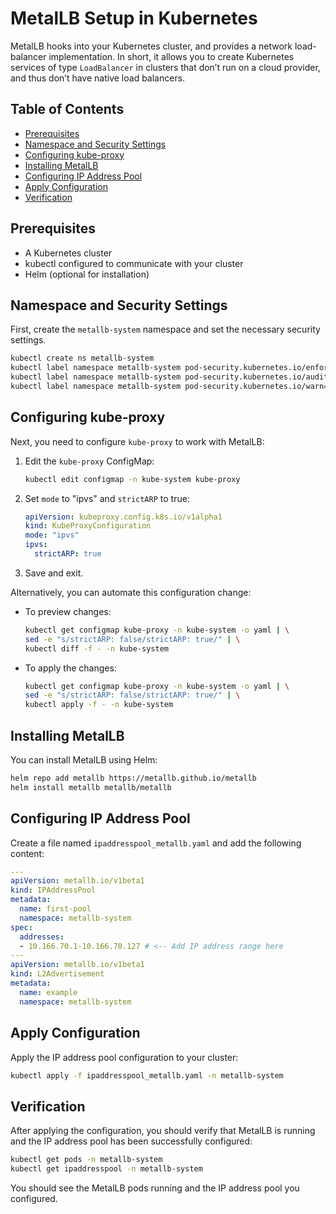 # MetalLB Setup in Kubernetes

MetalLB hooks into your Kubernetes cluster, and provides a network load-balancer implementation. In short, it allows you to create Kubernetes services of type `LoadBalancer` in clusters that don’t run on a cloud provider, and thus don’t have native load balancers.

## Table of Contents

- [Prerequisites](#prerequisites)
- [Namespace and Security Settings](#namespace-and-security-settings)
- [Configuring kube-proxy](#configuring-kube-proxy)
- [Installing MetalLB](#installing-metallb)
- [Configuring IP Address Pool](#configuring-ip-address-pool)
- [Apply Configuration](#apply-configuration)
- [Verification](#verification)

## Prerequisites

- A Kubernetes cluster
- kubectl configured to communicate with your cluster
- Helm (optional for installation)

## Namespace and Security Settings

First, create the `metallb-system` namespace and set the necessary security settings.

```bash
kubectl create ns metallb-system
kubectl label namespace metallb-system pod-security.kubernetes.io/enforce=privileged
kubectl label namespace metallb-system pod-security.kubernetes.io/audit=privileged
kubectl label namespace metallb-system pod-security.kubernetes.io/warn=privileged
```

## Configuring kube-proxy

Next, you need to configure `kube-proxy` to work with MetalLB:

1. Edit the `kube-proxy` ConfigMap:

    ```bash
    kubectl edit configmap -n kube-system kube-proxy
    ```

2. Set `mode` to "ipvs" and `strictARP` to true:

    ```yaml
    apiVersion: kubeproxy.config.k8s.io/v1alpha1
    kind: KubeProxyConfiguration
    mode: "ipvs"
    ipvs:
      strictARP: true
    ```

3. Save and exit.

Alternatively, you can automate this configuration change:

- To preview changes:

  ```bash
  kubectl get configmap kube-proxy -n kube-system -o yaml | \
  sed -e "s/strictARP: false/strictARP: true/" | \
  kubectl diff -f - -n kube-system
  ```

- To apply the changes:

  ```bash
  kubectl get configmap kube-proxy -n kube-system -o yaml | \
  sed -e "s/strictARP: false/strictARP: true/" | \
  kubectl apply -f - -n kube-system
  ```

## Installing MetalLB

You can install MetalLB using Helm:

```bash
helm repo add metallb https://metallb.github.io/metallb
helm install metallb metallb/metallb
```

## Configuring IP Address Pool

Create a file named `ipaddresspool_metallb.yaml` and add the following content:

```yaml
---
apiVersion: metallb.io/v1beta1
kind: IPAddressPool
metadata:
  name: first-pool
  namespace: metallb-system
spec:
  addresses:
  - 10.166.70.1-10.166.70.127 # <-- Add IP address range here
---
apiVersion: metallb.io/v1beta1
kind: L2Advertisement
metadata:
  name: example
  namespace: metallb-system
```

## Apply Configuration

Apply the IP address pool configuration to your cluster:

```bash
kubectl apply -f ipaddresspool_metallb.yaml -n metallb-system
```

## Verification

After applying the configuration, you should verify that MetalLB is running and the IP address pool has been successfully configured:

```bash
kubectl get pods -n metallb-system
kubectl get ipaddresspool -n metallb-system
```

You should see the MetalLB pods running and the IP address pool you configured.

